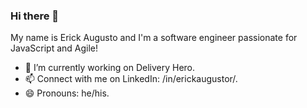 ### Hi there 👋

My name is Erick Augusto and I'm a software engineer passionate for JavaScript and Agile!

- 🔭 I’m currently working on Delivery Hero.
- 📫 Connect with me on LinkedIn: /in/erickaugustor/.
- 😄 Pronouns: he/his.

<!--
**erickaugustor/erickaugustor** is a ✨ _special_ ✨ repository because its `README.md` (this file) appears on your GitHub profile.

Here are some ideas to get you started:

- 🔭 I’m currently working on ...
- 🌱 I’m currently learning ...
- 👯 I’m looking to collaborate on ...
- 🤔 I’m looking for help with ...
- 💬 Ask me about ...
- 📫 How to reach me: ...
- 😄 Pronouns: ...
- ⚡ Fun fact: ...
-->
